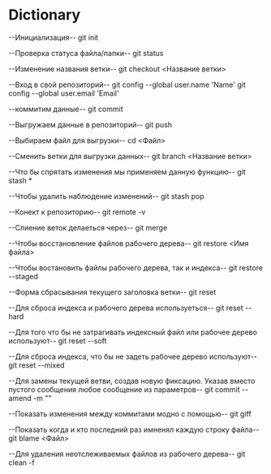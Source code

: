 # Dictionary

--Инициализация--
git init

--Проверка статуса файла/папки--
git status

--Изменение названия ветки--
git checkout <Название ветки>

--Вход в свой репозиторий--
git config --global user.name 'Name'
git config --global user.email 'Email'

--коммитим данные--
git commit

--Выгружаем данные в репозиторий--
git push

--Выбираем файл для выгрузки--
cd <Файл>

--Сменить ветки для выгрузки данных--
git branch <Название ветки>

--Что бы спрятать изменения мы применяем данную функцию--
git stash *

--Чтобы удалить наблюдение изменений--
git stash pop

--Конект к репозиторию--
git remote -v 

--Слиение веток делаеться через--
git merge

--Чтобы восстановление файлов рабочего дерева--
git restore <Имя файла>

--Чтобы востановить файлы рабочего дерева, так и индекса--
git restore --staged

--Форма сбрасывания текущего заголовка ветки--
git reset <mode> <commit>
  
--Для сброса индекса и рабочего дерева используеться--
git reset --hard
  
--Для того что бы не затрагивать индексный файл или рабочее дерево используют--
git reset --soft
  
--Для сброса индекса, что бы не задеть рабочее дерево используют--
git reset --mixed
  
--Для замены текущей ветви, создав новую фиксацию. Указав вместо пустого сообщения любое сообщение из параметров--
git commit --amend -m ""

--Показать изменения между коммитами модно с помощью--
git giff

--Показать когда и кто последний раз имненял каждую строку файла--
git blame <Файл>

--Для удаления  неотслеживаемых файлов из рабочего дерева--
git clean -f
  
